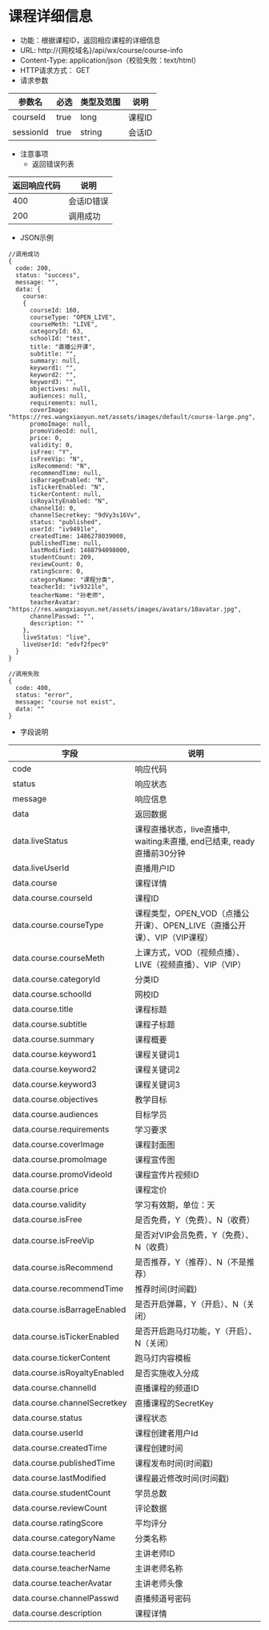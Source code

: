# 课程详细信息

* 功能：根据课程ID，返回相应课程的详细信息
* URL: http://{网校域名}/api/wx/course/course-info
* Content-Type: application/json（校验失败：text/html）
* HTTP请求方式： GET
* 请求参数

| 参数名 | 必选 | 类型及范围 | 说明 |
| --- | --- | --- | --- |
| courseId | true | long | 课程ID |
| sessionId | true | string | 会话ID |

* 注意事项
  * 返回错误列表

| 返回响应代码 | 说明 |
| --- | --- |
| 400 | 会话ID错误 |
| 200 | 调用成功 |

* JSON示例

```
//调用成功
{
  code: 200,
  status: "success",
  message: "",
  data: {
	course: 
	{
      courseId: 160,
      courseType: "OPEN_LIVE",
      courseMeth: "LIVE",
      categoryId: 63,
      schoolId: "test",
      title: "直播公开课",
      subtitle: "",
      summary: null,
      keyword1: "",
      keyword2: "",
      keyword3: "",
      objectives: null,
      audiences: null,
      requirements: null,
      coverImage: "https://res.wangxiaoyun.net/assets/images/default/course-large.png",
      promoImage: null,
      promoVideoId: null,
      price: 0,
      validity: 0,
      isFree: "Y",
      isFreeVip: "N",
      isRecommend: "N",
      recommendTime: null,
      isBarrageEnabled: "N",
      isTickerEnabled: "N",
      tickerContent: null,
      isRoyaltyEnabled: "N",
      channelId: 0,
      channelSecretkey: "9dVy3s16Vv",
      status: "published",
      userId: "iv9491le",
      createdTime: 1486278039000,
      publishedTime: null,
      lastModified: 1488794098000,
      studentCount: 209,
      reviewCount: 0,
      ratingScore: 0,
      categoryName: "课程分类",
      teacherId: "iv9321le",
      teacherName: "孙老师",
      teacherAvatar: "https://res.wangxiaoyun.net/assets/images/avatars/10avatar.jpg",
      channelPasswd: "",
      description: ""
    },
    liveStatus: "live",
	liveUserId: "edvf2fpec9"
  }
}

//调用失败
{
  code: 400,
  status: "error",
  message: "course not exist",
  data: ""
}
```

* 字段说明

| 字段 | 说明 |
| --- | --- |
| code | 响应代码 |
| status | 响应状态 |
| message | 响应信息 |
|data|  返回数据|
|data.liveStatus|  课程直播状态，live直播中, waiting未直播, end已结束, ready直播前30分钟|
|data.liveUserId|  直播用户ID|
|data.course| 课程详情 |
| data.course.courseId | 课程ID |
| data.course.courseType | 课程类型，OPEN_VOD（点播公开课）、OPEN_LIVE（直播公开课）、VIP（VIP课程） |
| data.course.courseMeth | 上课方式，VOD（视频点播）、LIVE（视频直播）、VIP（VIP） |
| data.course.categoryId | 分类ID |
| data.course.schoolId | 网校ID |
| data.course.title | 课程标题 |
| data.course.subtitle | 课程子标题 |
| data.course.summary | 课程概要 |
| data.course.keyword1 | 课程关键词1 |
| data.course.keyword2 | 课程关键词2 |
| data.course.keyword3 | 课程关键词3 |
| data.course.objectives | 教学目标 |
| data.course.audiences | 目标学员 |
| data.course.requirements | 学习要求 |
| data.course.coverImage | 课程封面图 |
| data.course.promoImage | 课程宣传图 |
| data.course.promoVideoId | 课程宣传片视频ID |
| data.course.price | 课程定价 |
| data.course.validity | 学习有效期，单位：天 |
| data.course.isFree | 是否免费，Y（免费）、N（收费） |
| data.course.isFreeVip | 是否对VIP会员免费，Y（免费）、N（收费） |
| data.course.isRecommend | 是否推荐，Y（推荐）、N（不是推荐） |
| data.course.recommendTime | 推荐时间(时间戳) |
| data.course.isBarrageEnabled | 是否开启弹幕，Y（开启）、N（关闭） |
| data.course.isTickerEnabled | 是否开启跑马灯功能，Y（开启）、N（关闭） |
| data.course.tickerContent | 跑马灯内容模板 |
| data.course.isRoyaltyEnabled | 是否实施收入分成 |
| data.course.channelId | 直播课程的频道ID |
| data.course.channelSecretkey | 直播课程的SecretKey |
| data.course.status | 课程状态 |
| data.course.userId | 课程创建者用户Id |
| data.course.createdTime | 课程创建时间 |
| data.course.publishedTime | 课程发布时间(时间戳) |
| data.course.lastModified | 课程最近修改时间(时间戳) |
| data.course.studentCount | 学员总数 |
| data.course.reviewCount | 评论数据 |
| data.course.ratingScore | 平均评分 |
| data.course.categoryName | 分类名称 |
| data.course.teacherId | 主讲老师ID |
| data.course.teacherName | 主讲老师名称 |
| data.course.teacherAvatar | 主讲老师头像 |
| data.course.channelPasswd | 直播频道号密码 |
| data.course.description | 课程详情 |

